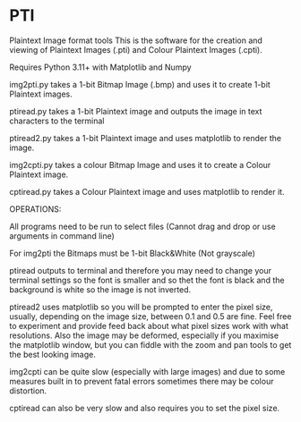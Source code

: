 # PTI
Plaintext Image format tools
This is the software for the creation and viewing of Plaintext Images (.pti) and
Colour Plaintext Images (.cpti).

Requires Python 3.11+ with Matplotlib and Numpy

img2pti.py takes a 1-bit Bitmap Image (.bmp) and uses it to create 1-bit Plaintext 
images.

ptiread.py takes a 1-bit Plaintext image and outputs the image in text characters 
to the terminal

ptiread2.py takes a 1-bit Plaintext image and uses matplotlib to render the image. 

img2cpti.py takes a colour Bitmap Image and uses it to create a Colour Plaintext 
image.

cptiread.py takes a Colour Plaintext image and uses matplotlib to render it.

OPERATIONS:

  All programs need to be run to select files (Cannot drag and drop or use arguments 
  in command line)
  
  For img2pti the Bitmaps must be 1-bit Black&White (Not grayscale)
  
  ptiread outputs to terminal and therefore you may need to change your terminal 
  settings so the font is smaller and so thet the font is black and the background 
  is white so the image is not inverted.
  
  ptiread2 uses matplotlib so you will be prompted to enter the pixel size, usually,
  depending on the image size, between 0.1 and 0.5 are fine. Feel free to 
  experiment and provide feed back about what pixel sizes work with what resolutions.
  Also the image may be deformed, especially if you maximise the matplotlib window, 
  but you can fiddle with the zoom and pan tools to get the best looking image.
  
  img2cpti can be quite slow (especially with large images) and due to some measures 
  built in to prevent fatal errors sometimes there may be colour distortion.
  
  cptiread can also be very slow and also requires you to set the pixel size.
